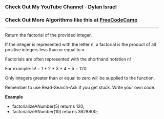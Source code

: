### Check Out My [YouTube Channel](https://www.YouTube.com/CodingTutorials360) - Dylan Israel

### Check Out More Algorithms like this at <a href="https://www.FreeCodeCamp.com"> FreeCodeCamp</a>
---

Return the factorial of the provided integer.

If the integer is represented with the letter n, a factorial is the product of all positive integers less than or equal to n.

Factorials are often represented with the shorthand notation n!

For example: 5! = 1 * 2 * 3 * 4 * 5 = 120

Only integers greater than or equal to zero will be supplied to the function.

Remember to use Read-Search-Ask if you get stuck. Write your own code.

**Example**
-   factorializeANumber(5) returns 120;
-   factorializeANumber(10) returns 3628800;
